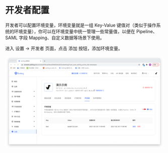 # 开发者配置

<LastUpdated/>

开发者可以配置环境变量，环境变量就是一组 Key-Value 键值对（类似于操作系统的环境变量），你可以在环境变量中统一管理一些常量值，以便在 Pipeline、SAML 字段 Mapping、自定义数据等场景下使用。

进入 设置 -> 开发者 页面，点击 添加 按钮，添加环境变量。

![](./images/developer-config.png)
